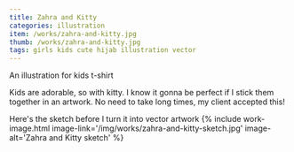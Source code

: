 ```yaml
---
title: Zahra and Kitty
categories: illustration
item: /works/zahra-and-kitty.jpg
thumb: /works/zahra-and-kitty.jpg
tags: girls kids cute hijab illustration vector
---
```

An illustration for kids t-shirt

Kids are adorable, so with kitty. I know it gonna be perfect if I stick them together in an artwork. No need to take long times, my client accepted this!

Here's the sketch before I turn it into vector artwork
{% include work-image.html image-link='/img/works/zahra-and-kitty-sketch.jpg' image-alt='Zahra and Kitty sketch' %}

